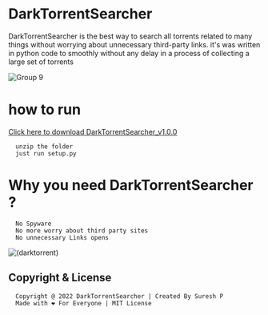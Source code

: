 # DarkTorrentSearcher
DarkTorrentSearcher is the best way to search all torrents related to many things without worrying about unnecessary third-party links. 
it's was written in python code to smoothly without any delay in a process of collecting a large set of torrents 

![Group 9](https://user-images.githubusercontent.com/112636345/214081181-69d12809-f4e6-4b37-accb-b0dc4c783695.png)

# how to run
      

<a href="https://www.mediafire.com/file/u0o40eovdimefdb/DarkTorrentSearcher_v1.0.0.zip/file" target="_blank">Click here to download DarkTorrentSearcher_v1.0.0</a>
      
      unzip the folder
      just run setup.py


# Why you need DarkTorrentSearcher ?
      No Spyware
      No more worry about third party sites
      No unnecessary Links opens
      
  

![(darktorrent)](https://github.com/sureshpandiyan1/DarkTorrentSearcher/blob/b962c1eedd37bbdf8cf652c8c045738ac27e7734/dtsss_edit_1.gif)


## Copyright & License
      Copyright @ 2022 DarkTorrentSearcher | Created By Suresh P
      Made with ❤️ For Everyone | MIT License
